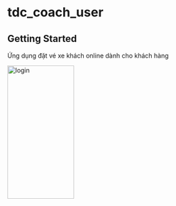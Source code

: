 # tdc_coach_user

## Getting Started

Ứng dụng đặt vé xe khách online dành cho khách hàng

<img src="https://github.com/TranDangKhoaID/coach_ticket_booking_user/assets/115960014/79e4baf3-5f0c-4aa7-ac07-a1540155d48e" width="150" height="300" alt="login">
